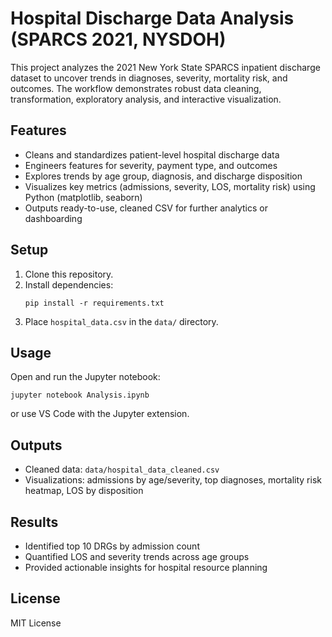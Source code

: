 # Hospital Discharge Data Analysis (SPARCS 2021, NYSDOH)

This project analyzes the 2021 New York State SPARCS inpatient discharge dataset to uncover trends in diagnoses, severity, mortality risk, and outcomes. The workflow demonstrates robust data cleaning, transformation, exploratory analysis, and interactive visualization.


## Features

- Cleans and standardizes patient-level hospital discharge data
- Engineers features for severity, payment type, and outcomes
- Explores trends by age group, diagnosis, and discharge disposition
- Visualizes key metrics (admissions, severity, LOS, mortality risk) using Python (matplotlib, seaborn)
- Outputs ready-to-use, cleaned CSV for further analytics or dashboarding

## Setup

1. Clone this repository.
2. Install dependencies:
   ```
   pip install -r requirements.txt
   ```
3. Place `hospital_data.csv` in the `data/` directory.

## Usage

Open and run the Jupyter notebook:
```
jupyter notebook Analysis.ipynb
```
or use VS Code with the Jupyter extension.

## Outputs

- Cleaned data: `data/hospital_data_cleaned.csv`
- Visualizations: admissions by age/severity, top diagnoses, mortality risk heatmap, LOS by disposition

## Results

- Identified top 10 DRGs by admission count
- Quantified LOS and severity trends across age groups
- Provided actionable insights for hospital resource planning

## License

MIT License